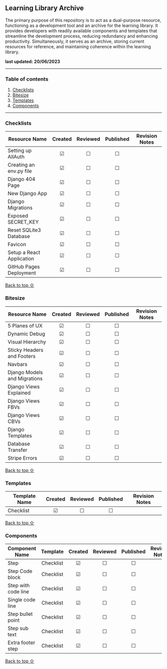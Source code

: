 ## Learning Library Archive

The primary purpose of this repository is to act as a dual-purpose resource, functioning as a development tool and an archive for the learning library. It provides developers with readily available components and templates that streamline the development process, reducing redundancy and enhancing productivity. Simultaneously, it serves as an archive, storing current resources for reference, and maintaining coherence within the learning library.

**last updated: 20/06/2023**

***

### Table of contents
1. [Checklists](#Checklists)
1. [Bitesize](#Bitesize)
2. [Templates](#Templates)
3. [Components](#Components)

***

### Checklists
| Resource Name | Created | Reviewed | Published | Revision Notes |
|---------------|:-------:|:--------:|:---------:|----------|
| Setting up AllAuth   | &#9745; |  &#9744; |  &#9744;  |          | 
| Creating an env.py file   | &#9745; |  &#9744; |  &#9744;  |          | 
| Django 404 Page   | &#9745; |  &#9744; |  &#9744;  |          | 
| New Django App   | &#9745; |  &#9744; |  &#9744;  |          | 
| Django Migrations   | &#9745; |  &#9744; |  &#9744;  |          | 
| Exposed SECRET_KEY   | &#9745; |  &#9744; |  &#9744;  |          | 
| Reset SQLite3 Database  | &#9745; |  &#9744; |  &#9744;  |          | 
| Favicon  | &#9745; |  &#9744; |  &#9744;  |          | 
| Setup a React Application  | &#9745; |  &#9744; |  &#9744;  |          | 
| GitHub Pages Deployment  | &#9745; |  &#9744; |  &#9744;  |          | 


[Back to top ⇧](#table-of-contents)

### Bitesize
| Resource Name | Created | Reviewed | Published | Revision Notes |
|---------------|:-------:|:--------:|:---------:|----------|
| 5 Planes of UX   | &#9745; |  &#9744; |  &#9744;  |          | 
| Dynamic Debug   | &#9745; |  &#9744; |  &#9744;  |          | 
| Visual Hierarchy   | &#9745; |  &#9744; |  &#9744;  |          | 
| Sticky Headers and Footers   | &#9745; |  &#9744; |  &#9744;  |          | 
| Navbars  | &#9745; |  &#9744; |  &#9744;  |          | 
| Django Models and Migrations  | &#9745; |  &#9744; |  &#9744;  |          | 
| Django Views Explained  | &#9745; |  &#9744; |  &#9744;  |          | 
| Django Views FBVs  | &#9745; |  &#9744; |  &#9744;  |          | 
| Django Views CBVs  | &#9745; |  &#9744; |  &#9744;  |          | 
| Django Templates  | &#9745; |  &#9744; |  &#9744;  |          | 
| Database Transfer  | &#9745; |  &#9744; |  &#9744;  |          | 
| Stripe Errors  | &#9745; |  &#9744; |  &#9744;  |          | 

[Back to top ⇧](#table-of-contents)

### Templates
| Template Name | Created | Reviewed | Published | Revision Notes |
|---------------|:-------:|:--------:|:---------:|----------|
| Checklist       | &#9745; |  &#9744; |  &#9744;  |        |    

[Back to top ⇧](#table-of-contents)

### Components
| Component Name | Template | Created | Reviewed | Published | Revision Notes |
|----------------|:-------:|:-------:|:--------:|:---------:|----------|
| Step              | Checklist | &#9745; |  &#9744; |  &#9744;  |          |
| Step Code block             | Checklist | &#9745; |  &#9744; |  &#9744;  |          |
| Step with code line           | Checklist | &#9745; |  &#9744; |  &#9744;  |          |
| Single code line            | Checklist | &#9745; |  &#9744; |  &#9744;  |          |
| Step bullet point          | Checklist | &#9745; |  &#9744; |  &#9744;  |          |
| Step sub text          | Checklist | &#9745; |  &#9744; |  &#9744;  |          |
| Extra footer step          | Checklist | &#9745; |  &#9744; |  &#9744;  |          |

[Back to top ⇧](#table-of-contents)